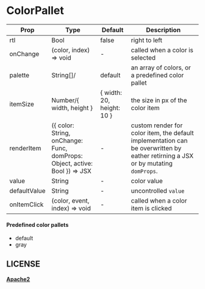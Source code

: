 # ColorPallet

Prop | Type | Default | Description
--- | --- | --- | ---
rtl|Bool|false|right to left
onChange|(color, index) => void|-|called when a color is selected
palette|String[]/|default|an array of colors, or a predefined color pallet
itemSize|Number/{ width, height }|{ width: 20, height: 10 }|the size in px of the color item
renderItem|({ color: String, onChange: Func, domProps: Object, active: Bool }) => JSX|-|custom render for color item, the default implementation can be overwritten by eather retirning a JSX or by mutating `domProps`.
value|String|-|color value
defaultValue|String|-|uncontrolled `value`
onItemClick|(color, event, index) => void|-|called when a color item is clicked

#### Predefined color pallets
- default
- gray


## LICENSE

#### [Apache2](./LICENSE)
